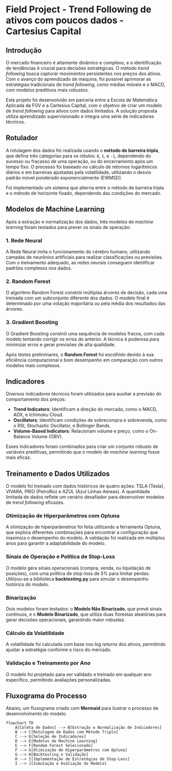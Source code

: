 # Field Project - Trend Following de ativos com poucos dados - Cartesius Capital

## Introdução

O mercado financeiro é altamente dinâmico e complexo, e a identificação de tendências é crucial para decisões estratégicas. O método *trend following* busca capturar movimentos persistentes nos preços dos ativos. Com o avanço do aprendizado de máquina, foi possível aprimorar as estratégias tradicionais de *trend following*, como médias móveis e o MACD, com modelos preditivos mais robustos.

Este projeto foi desenvolvido em parceria entre a Escola de Matemática Aplicada da FGV e a Cartesius Capital, com o objetivo de criar um modelo de *trend following* para ativos com dados limitados. A solução proposta utiliza aprendizado supervisionado e integra uma série de indicadores técnicos.

## Rotulador

A rotulagem dos dados foi realizada usando o **método de barreira tripla**, que define três categorias para os rótulos: `0`, `1`, e `-1`, dependendo do sucesso ou fracasso de uma operação, ou do encerramento após um tempo fixo. O processo foi baseado no cálculo de retornos logarítmicos diários e em barreiras ajustadas pela volatilidade, utilizando o desvio padrão móvel ponderado exponencialmente (EWMSD).

Foi implementado um sistema que alterna entre o método de barreira tripla e o método de horizonte fixado, dependendo das condições do mercado.

## Modelos de Machine Learning

Após a extração e normalização dos dados, três modelos de *machine learning* foram testados para prever os sinais de operação:

### 1. Rede Neural
A Rede Neural imita o funcionamento do cérebro humano, utilizando camadas de neurônios artificiais para realizar classificações ou previsões. Com o treinamento adequado, as redes neurais conseguem identificar padrões complexos nos dados.

### 2. Random Forest
O algoritmo Random Forest constrói múltiplas árvores de decisão, cada uma treinada com um subconjunto diferente dos dados. O modelo final é determinado por uma votação majoritária ou pela média dos resultados das árvores.

### 3. Gradient Boosting
O Gradient Boosting constrói uma sequência de modelos fracos, com cada modelo tentando corrigir os erros do anterior. A técnica é poderosa para minimizar erros e gerar previsões de alta qualidade.

Após testes preliminares, o **Random Forest** foi escolhido devido à sua eficiência computacional e bom desempenho em comparação com outros modelos mais complexos.

## Indicadores

Diversos indicadores técnicos foram utilizados para auxiliar a previsão do comportamento dos preços:

- **Trend Indicators**: Identificam a direção do mercado, como o MACD, ADX, e Ichimoku Cloud.
- **Oscillators**: Identificam condições de sobrecompra e sobrevenda, como o RSI, Stochastic Oscillator, e Bollinger Bands.
- **Volume-Based Indicators**: Relacionam volume e preço, como o On-Balance Volume (OBV).

Esses indicadores foram combinados para criar um conjunto robusto de variáveis preditivas, permitindo que o modelo de *machine learning* fosse mais eficaz.

## Treinamento e Dados Utilizados

O modelo foi treinado com dados históricos de quatro ações: TSLA (Tesla), VIVARA, PRIO (PetroRio) e AZUL (Azul Linhas Aéreas). A quantidade limitada de dados reflete um cenário desafiador para desenvolver modelos de *trend following* eficazes.

### Otimização de Hiperparâmetros com Optuna
A otimização de hiperparâmetros foi feita utilizando a ferramenta Optuna, que explora diferentes combinações para encontrar a configuração que maximiza o desempenho do modelo. A validação foi realizada em múltiplos anos para garantir a adaptabilidade do modelo.

### Sinais de Operação e Política de Stop-Loss
O modelo gera sinais operacionais (compra, venda, ou liquidação de posições), com uma política de stop-loss de 5% para limitar perdas. Utilizou-se a biblioteca **backtesting.py** para simular o desempenho histórico do modelo.

### Binarização
Dois modelos foram testados: o **Modelo Não Binarizado**, que prevê sinais contínuos, e o **Modelo Binarizado**, que utiliza duas florestas aleatórias para gerar decisões operacionais, garantindo maior robustez.

### Cálculo da Volatilidade
A volatilidade foi calculada com base nos *log returns* dos ativos, permitindo ajustar a estratégia conforme o risco do mercado.

### Validação e Treinamento por Ano
O modelo foi projetado para ser validado e treinado em qualquer ano específico, permitindo avaliações personalizadas.

## Fluxograma do Processo

Abaixo, um fluxograma criado com **Mermaid** para ilustrar o processo de desenvolvimento do modelo.

```mermaid
flowchart TD
    A[Coleta de Dados] --> B[Extração e Normalização de Indicadores]
    B --> C[Rotulagem de Dados com Método Triplo]
    C --> D[Seleção de Indicadores]
    D --> E[Modelos de Machine Learning]
    E --> F[Random Forest Selecionado]
    F --> G[Otimização de Hiperparâmetros com Optuna]
    G --> H[Backtesting e Validação]
    H --> I[Implementação de Estratégias de Stop-Loss]
    I --> J[Simulação e Avaliação do Modelo]
```
